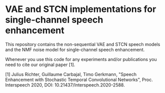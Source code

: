 #  VAE and STCN implementations for single-channel speech enhancement 

This repository contains the non-sequential VAE and STCN speech models and the NMF noise model for single-channel speech enhancement. 

Whenever you use this code for any experiments and/or publications you need to cite our original paper [1].

[1] Julius Richter, Guillaume Carbajal, Timo Gerkmann, "Speech Enhancement with Stochastic Temporal Convolutional Networks", Proc. Interspeech 2020, DOI: 10.21437/Interspeech.2020-2588.